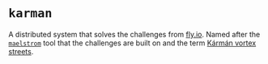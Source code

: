 # `karman`

A distributed system that solves the challenges from [fly.io](https://fly.io/dist-sys). Named after the [`maelstrom`](https://github.com/jepsen-io/maelstrom) tool that the challenges are built on and the term [Kármán vortex streets](https://en.wikipedia.org/wiki/K%C3%A1rm%C3%A1n_vortex_street).
